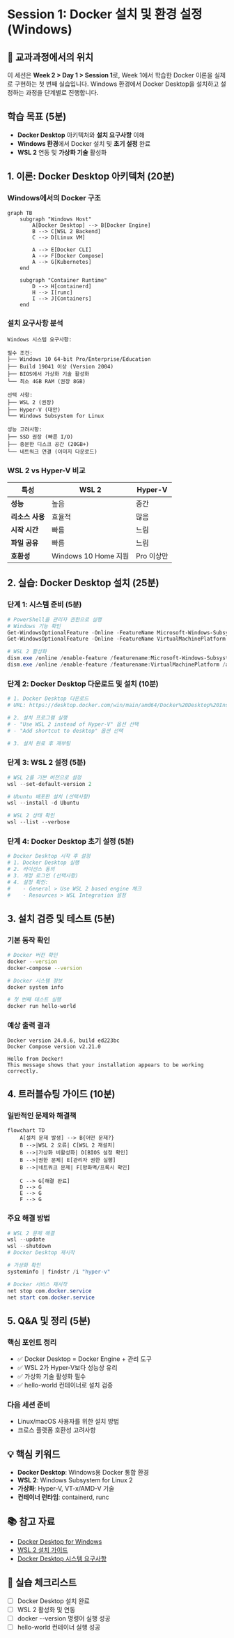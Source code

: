 # Session 1: Docker 설치 및 환경 설정 (Windows)

## 📍 교과과정에서의 위치
이 세션은 **Week 2 > Day 1 > Session 1**로, Week 1에서 학습한 Docker 이론을 실제로 구현하는 첫 번째 실습입니다. Windows 환경에서 Docker Desktop을 설치하고 설정하는 과정을 단계별로 진행합니다.

## 학습 목표 (5분)
- **Docker Desktop** 아키텍처와 **설치 요구사항** 이해
- **Windows 환경**에서 Docker 설치 및 **초기 설정** 완료
- **WSL 2** 연동 및 **가상화 기술** 활성화

## 1. 이론: Docker Desktop 아키텍처 (20분)

### Windows에서의 Docker 구조

```mermaid
graph TB
    subgraph "Windows Host"
        A[Docker Desktop] --> B[Docker Engine]
        B --> C[WSL 2 Backend]
        C --> D[Linux VM]
        
        A --> E[Docker CLI]
        A --> F[Docker Compose]
        A --> G[Kubernetes]
    end
    
    subgraph "Container Runtime"
        D --> H[containerd]
        H --> I[runc]
        I --> J[Containers]
    end
```

### 설치 요구사항 분석
```
Windows 시스템 요구사항:

필수 조건:
├── Windows 10 64-bit Pro/Enterprise/Education
├── Build 19041 이상 (Version 2004)
├── BIOS에서 가상화 기술 활성화
└── 최소 4GB RAM (권장 8GB)

선택 사항:
├── WSL 2 (권장)
├── Hyper-V (대안)
└── Windows Subsystem for Linux

성능 고려사항:
├── SSD 권장 (빠른 I/O)
├── 충분한 디스크 공간 (20GB+)
└── 네트워크 연결 (이미지 다운로드)
```

### WSL 2 vs Hyper-V 비교

| 특성 | WSL 2 | Hyper-V |
|------|-------|---------|
| **성능** | 높음 | 중간 |
| **리소스 사용** | 효율적 | 많음 |
| **시작 시간** | 빠름 | 느림 |
| **파일 공유** | 빠름 | 느림 |
| **호환성** | Windows 10 Home 지원 | Pro 이상만 |

## 2. 실습: Docker Desktop 설치 (25분)

### 단계 1: 시스템 준비 (5분)

```powershell
# PowerShell을 관리자 권한으로 실행
# Windows 기능 확인
Get-WindowsOptionalFeature -Online -FeatureName Microsoft-Windows-Subsystem-Linux
Get-WindowsOptionalFeature -Online -FeatureName VirtualMachinePlatform

# WSL 2 활성화
dism.exe /online /enable-feature /featurename:Microsoft-Windows-Subsystem-Linux /all /norestart
dism.exe /online /enable-feature /featurename:VirtualMachinePlatform /all /norestart
```

### 단계 2: Docker Desktop 다운로드 및 설치 (10분)

```bash
# 1. Docker Desktop 다운로드
# URL: https://desktop.docker.com/win/main/amd64/Docker%20Desktop%20Installer.exe

# 2. 설치 프로그램 실행
# - "Use WSL 2 instead of Hyper-V" 옵션 선택
# - "Add shortcut to desktop" 옵션 선택

# 3. 설치 완료 후 재부팅
```

### 단계 3: WSL 2 설정 (5분)

```powershell
# WSL 2를 기본 버전으로 설정
wsl --set-default-version 2

# Ubuntu 배포판 설치 (선택사항)
wsl --install -d Ubuntu

# WSL 2 상태 확인
wsl --list --verbose
```

### 단계 4: Docker Desktop 초기 설정 (5분)

```bash
# Docker Desktop 시작 후 설정
# 1. Docker Desktop 실행
# 2. 라이선스 동의
# 3. 계정 로그인 (선택사항)
# 4. 설정 확인:
#    - General > Use WSL 2 based engine 체크
#    - Resources > WSL Integration 설정
```

## 3. 설치 검증 및 테스트 (5분)

### 기본 동작 확인

```bash
# Docker 버전 확인
docker --version
docker-compose --version

# Docker 시스템 정보
docker system info

# 첫 번째 테스트 실행
docker run hello-world
```

### 예상 출력 결과
```
Docker version 24.0.6, build ed223bc
Docker Compose version v2.21.0

Hello from Docker!
This message shows that your installation appears to be working correctly.
```

## 4. 트러블슈팅 가이드 (10분)

### 일반적인 문제와 해결책

```mermaid
flowchart TD
    A[설치 문제 발생] --> B{어떤 문제?}
    B -->|WSL 2 오류| C[WSL 2 재설치]
    B -->|가상화 비활성화| D[BIOS 설정 확인]
    B -->|권한 문제| E[관리자 권한 실행]
    B -->|네트워크 문제| F[방화벽/프록시 확인]
    
    C --> G[해결 완료]
    D --> G
    E --> G
    F --> G
```

### 주요 해결 방법

```powershell
# WSL 2 문제 해결
wsl --update
wsl --shutdown
# Docker Desktop 재시작

# 가상화 확인
systeminfo | findstr /i "hyper-v"

# Docker 서비스 재시작
net stop com.docker.service
net start com.docker.service
```

## 5. Q&A 및 정리 (5분)

### 핵심 포인트 정리
- ✅ Docker Desktop = Docker Engine + 관리 도구
- ✅ WSL 2가 Hyper-V보다 성능상 유리
- ✅ 가상화 기술 활성화 필수
- ✅ hello-world 컨테이너로 설치 검증

### 다음 세션 준비
- Linux/macOS 사용자를 위한 설치 방법
- 크로스 플랫폼 호환성 고려사항

## 💡 핵심 키워드
- **Docker Desktop**: Windows용 Docker 통합 환경
- **WSL 2**: Windows Subsystem for Linux 2
- **가상화**: Hyper-V, VT-x/AMD-V 기술
- **컨테이너 런타임**: containerd, runc

## 📚 참고 자료
- [Docker Desktop for Windows](https://docs.docker.com/desktop/windows/)
- [WSL 2 설치 가이드](https://docs.microsoft.com/en-us/windows/wsl/install)
- [Docker Desktop 시스템 요구사항](https://docs.docker.com/desktop/windows/install/)

## 🔧 실습 체크리스트
- [ ] Docker Desktop 설치 완료
- [ ] WSL 2 활성화 및 연동
- [ ] docker --version 명령어 실행 성공
- [ ] hello-world 컨테이너 실행 성공
